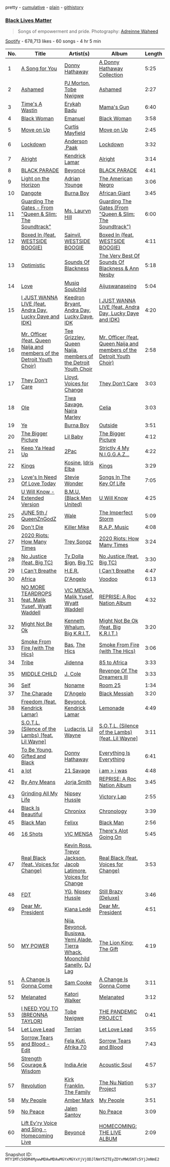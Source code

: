 pretty - [cumulative](/playlists/cumulative/37i9dQZF1DWWAqc46ZJdZf.md) - [plain](/playlists/plain/37i9dQZF1DWWAqc46ZJdZf) - [githistory](https://github.githistory.xyz/mackorone/spotify-playlist-archive/blob/main/playlists/plain/37i9dQZF1DWWAqc46ZJdZf)

### [Black Lives Matter](https://open.spotify.com/playlist/37i9dQZF1DWWAqc46ZJdZf)

> Songs of empowerment and pride\. Photography: <a href="https://www.instagram.com/waheedpix/">Adreinne Waheed</a>

[Spotify](https://open.spotify.com/user/spotify) - 678,713 likes - 60 songs - 4 hr 5 min

| No. | Title | Artist(s) | Album | Length |
|---|---|---|---|---|
| 1 | [A Song for You](https://open.spotify.com/track/57IHG8x8BiqKHanYQk92ji) | [Donny Hathaway](https://open.spotify.com/artist/0HU0U9kdXEHZVxUNbuQe8S) | [A Donny Hathaway Collection](https://open.spotify.com/album/2D2sMtTf1Db5bkSRGvWGKB) | 5:25 |
| 2 | [Ashamed](https://open.spotify.com/track/7kvbLCrZv4aOz7oafDupzT) | [PJ Morton](https://open.spotify.com/artist/2FMOHE79X98yptp4RpPrt7), [Tobe Nwigwe](https://open.spotify.com/artist/3Qh89pgJeZq6d8uM1bTot3) | [Ashamed](https://open.spotify.com/album/0LqYqln7xmL7dcShJOCuxL) | 2:27 |
| 3 | [Time's A Wastin](https://open.spotify.com/track/6q8fYYujrQxXckq1tTtqqi) | [Erykah Badu](https://open.spotify.com/artist/7IfculRW2WXyzNQ8djX8WX) | [Mama's Gun](https://open.spotify.com/album/3cADvHRdKniF9ELCn1zbGH) | 6:40 |
| 4 | [Black Woman](https://open.spotify.com/track/3SMd9iGyHF47xNZw3SXFPE) | [Emanuel](https://open.spotify.com/artist/4Dj6yFk1Y4v6J4jZyhtrZ7) | [Black Woman](https://open.spotify.com/album/3QPkK3geVdiICJtxxAnCZ2) | 3:58 |
| 5 | [Move on Up](https://open.spotify.com/track/0MHXrqn909p0LRTPsNsGEi) | [Curtis Mayfield](https://open.spotify.com/artist/2AV6XDIs32ofIJhkkDevjm) | [Move on Up](https://open.spotify.com/album/2EwoYRFQRJqw7BTVG6GlTw) | 2:45 |
| 6 | [Lockdown](https://open.spotify.com/track/5oZps6mYqU5s7A4WjUZggJ) | [Anderson .Paak](https://open.spotify.com/artist/3jK9MiCrA42lLAdMGUZpwa) | [Lockdown](https://open.spotify.com/album/7x8QTmOI3zN1V5xOq3Jko5) | 3:32 |
| 7 | [Alright](https://open.spotify.com/track/0ECs7wpW9157Tk5yBUGbE0) | [Kendrick Lamar](https://open.spotify.com/artist/2YZyLoL8N0Wb9xBt1NhZWg) | [Alright](https://open.spotify.com/album/3VHFFHjes58Bu52Kyec26i) | 3:14 |
| 8 | [BLACK PARADE](https://open.spotify.com/track/2qzUpSVI4NnPyWxbXwumTj) | [Beyoncé](https://open.spotify.com/artist/6vWDO969PvNqNYHIOW5v0m) | [BLACK PARADE](https://open.spotify.com/album/3MJxH055n52Rbm8RLlpJcN) | 4:41 |
| 9 | [Light on the Horizon](https://open.spotify.com/track/4vFmkr2xrxjYvZ3WYvSybm) | [Adrian Younge](https://open.spotify.com/artist/4aMeIY7MkJoZg7O91cmDDd) | [The American Negro](https://open.spotify.com/album/1b3K1rvUIaDmRP2AsLahXw) | 3:06 |
| 10 | [Dangote](https://open.spotify.com/track/07XZZTucIfMyOSnkF0GPWJ) | [Burna Boy](https://open.spotify.com/artist/3wcj11K77LjEY1PkEazffa) | [African Giant](https://open.spotify.com/album/34vlTd4355ddD4q9pPsoqF) | 3:45 |
| 11 | [Guarding The Gates \- From "Queen & Slim: The Soundtrack"](https://open.spotify.com/track/0vxTKTxKoTmljpT7gb4U1h) | [Ms\. Lauryn Hill](https://open.spotify.com/artist/2Mu5NfyYm8n5iTomuKAEHl) | [Guarding The Gates \(From "Queen & Slim: The Soundtrack"\)](https://open.spotify.com/album/5dLSIo9cqbNiSRZNw4C6am) | 6:00 |
| 12 | [Boxed In \(feat\. WESTSIDE BOOGIE\)](https://open.spotify.com/track/5nIUYBNePm0jgOh4nsnaRK) | [Sainvil](https://open.spotify.com/artist/1nv9STc3b4snPq4Zcm1I4n), [WESTSIDE BOOGIE](https://open.spotify.com/artist/5usbqiU7sjvszjWecANDL6) | [Boxed In \(feat\. WESTSIDE BOOGIE\)](https://open.spotify.com/album/3a4K9sYTBzvnYlpWSnjLYy) | 4:11 |
| 13 | [Optimistic](https://open.spotify.com/track/50ZXBncFpzrKw1QVjE2NN8) | [Sounds Of Blackness](https://open.spotify.com/artist/0a0l3QVhfMwQNAO4wPAmP9) | [The Very Best Of Sounds Of Blackness & Ann Nesby](https://open.spotify.com/album/6Hf7mK9rJuoZ0VTMkdkWsM) | 5:18 |
| 14 | [Love](https://open.spotify.com/track/6uSa5iCMwPr10Ftpz8w09b) | [Musiq Soulchild](https://open.spotify.com/artist/3UVRliakQfa1pMWIsNuiZ8) | [Aijuswanaseing](https://open.spotify.com/album/2RmMKj20xouC3Mqq1CyZ3c) | 5:04 |
| 15 | [I JUST WANNA LIVE \(feat\. Andra Day, Lucky Daye and IDK\)](https://open.spotify.com/track/56S4e7Ix1GnDEoAxwoaLYp) | [Keedron Bryant](https://open.spotify.com/artist/2l5DDUyyMSmNBLCSa0BIIX), [Andra Day](https://open.spotify.com/artist/1c4rxrxy8eDLvMVL1DTiBe), [Lucky Daye](https://open.spotify.com/artist/5Vuvs6Py2JRU7WiFDVsI7J), [IDK](https://open.spotify.com/artist/6aiFCgyKNwF9Rv5TOxnE8E) | [I JUST WANNA LIVE \(feat\. Andra Day, Lucky Daye and IDK\)](https://open.spotify.com/album/157NPCGM9ovy08XIa7qWLU) | 4:20 |
| 16 | [Mr\. Officer \(feat\. Queen Naija and members of the Detroit Youth Choir\)](https://open.spotify.com/track/2riMQleCMgZoZRLbhBHuY6) | [Tee Grizzley](https://open.spotify.com/artist/6AUl0ykLLpvTktob97x9hO), [Queen Naija](https://open.spotify.com/artist/3nViOFa3kZW8OMSNOzwr98), [members of the Detroit Youth Choir](https://open.spotify.com/artist/6J2rlsaBmbEXwj5nXWwXq9) | [Mr\. Officer \(feat\. Queen Naija and members of the Detroit Youth Choir\)](https://open.spotify.com/album/1MLu8rUjC6uuVSQNjYxvPE) | 2:58 |
| 17 | [They Don't Care](https://open.spotify.com/track/4R9CKeS4mIiOz417aLtHUv) | [Lloyd](https://open.spotify.com/artist/1Xfmvd48oOhEWkscWyEbh9), [Voices for Change](https://open.spotify.com/artist/4DTRY3LBAV2LvLVrmdmR6s) | [They Don't Care](https://open.spotify.com/album/4M4wQriirj8HBKZSWUQT8U) | 3:03 |
| 18 | [Ole](https://open.spotify.com/track/4gMXTO4f8hCe6jVhujwpUd) | [Tiwa Savage](https://open.spotify.com/artist/1hNaHKp2Za5YdOAG0WnRbc), [Naira Marley](https://open.spotify.com/artist/5DfaMudUwkoz6TAPYifqkJ) | [Celia](https://open.spotify.com/album/0v0pKqegGprcnGYUGitYvO) | 3:03 |
| 19 | [Ye](https://open.spotify.com/track/3FskQrDXcY24ur2fCvz35O) | [Burna Boy](https://open.spotify.com/artist/3wcj11K77LjEY1PkEazffa) | [Outside](https://open.spotify.com/album/26du6obYLeY1vf6xIJ1l0D) | 3:51 |
| 20 | [The Bigger Picture](https://open.spotify.com/track/44gRhRi2OhEf7moAUj6MD1) | [Lil Baby](https://open.spotify.com/artist/5f7VJjfbwm532GiveGC0ZK) | [The Bigger Picture](https://open.spotify.com/album/6ZTl8hHvYNuEg4Mk8yxz75) | 4:12 |
| 21 | [Keep Ya Head Up](https://open.spotify.com/track/0XRbYXQUymj9SJkrr8YK5B) | [2Pac](https://open.spotify.com/artist/1ZwdS5xdxEREPySFridCfh) | [Strictly 4 My N.I.G.G.A.Z...](https://open.spotify.com/album/7FK1855C3n1Q0RKbmvl7ll) | 4:22 |
| 22 | [Kings](https://open.spotify.com/track/34I7k03M8nh8HDlLcrHlVS) | [Kosine](https://open.spotify.com/artist/5JO4jfnkthNB05Byp1zA84), [Idris Elba](https://open.spotify.com/artist/0Dc2rdPzleezxhvQhQbXuS) | [Kings](https://open.spotify.com/album/1JBUJodU3ej0ZIWBjkpKgE) | 3:29 |
| 23 | [Love's In Need Of Love Today](https://open.spotify.com/track/39sdlCugrGBsoC4Flos0HO) | [Stevie Wonder](https://open.spotify.com/artist/7guDJrEfX3qb6FEbdPA5qi) | [Songs In The Key Of Life](https://open.spotify.com/album/6YUCc2RiXcEKS9ibuZxjt0) | 7:05 |
| 24 | [U Will Know \- Extended Version](https://open.spotify.com/track/5bM3IhiYoYSK9VjAux2px8) | [B.M.U\. \(Black Men United\)](https://open.spotify.com/artist/6rb2nWF3vuIdxcT8Fci2v4) | [U Will Know](https://open.spotify.com/album/2mbDqpuAcNshFdztxXPBrz) | 4:25 |
| 25 | [JUNE 5th / QueenZnGodZ](https://open.spotify.com/track/1b4lViVfvHfLnNnEoQQSRI) | [Wale](https://open.spotify.com/artist/67nwj3Y5sZQLl72VNUHEYE) | [The Imperfect Storm](https://open.spotify.com/album/1DxLt9ggU94389NIUwvEal) | 5:09 |
| 26 | [Don't Die](https://open.spotify.com/track/6SKP6d0DFOBemCvThbuqUj) | [Killer Mike](https://open.spotify.com/artist/2N4EYkIlG1kv25g6Wv8LGI) | [R.A.P\. Music](https://open.spotify.com/album/5EAhUoAz1G3WTvIfGZvmrh) | 4:08 |
| 27 | [2020 Riots: How Many Times](https://open.spotify.com/track/2jLDRXGpa9yJ9fuhySSV8P) | [Trey Songz](https://open.spotify.com/artist/2iojnBLj0qIMiKPvVhLnsH) | [2020 Riots: How Many Times](https://open.spotify.com/album/6RVQj393o1m6WPo3ytElmD) | 3:24 |
| 28 | [No Justice \(feat\. Big TC\)](https://open.spotify.com/track/6T31igJOl970c2C9aHVNZn) | [Ty Dolla $ign](https://open.spotify.com/artist/7c0XG5cIJTrrAgEC3ULPiq), [Big TC](https://open.spotify.com/artist/0lcJ0rnv51qnpYkAlvMCGE) | [No Justice \(feat\. Big TC\)](https://open.spotify.com/album/7HEN7UZ0Ak2jPSQ8dMCrg7) | 3:30 |
| 29 | [I Can't Breathe](https://open.spotify.com/track/4CPszpSnlbgnQLIQYyzIR2) | [H.E.R.](https://open.spotify.com/artist/3Y7RZ31TRPVadSFVy1o8os) | [I Can't Breathe](https://open.spotify.com/album/2izdMqMVUz0VSg2jTZIdU5) | 4:47 |
| 30 | [Africa](https://open.spotify.com/track/6FTBZdL2sXXUSBXMwrQTut) | [D'Angelo](https://open.spotify.com/artist/336vr2M3Va0FjyvB55lJEd) | [Voodoo](https://open.spotify.com/album/2lO9yuuIDgBpSJzxTh3ai8) | 6:13 |
| 31 | [NO MORE TEARDROPS feat\. Malik Yusef, Wyatt Waddell](https://open.spotify.com/track/4bPBhogrMsUkJHYeCW06ov) | [VIC MENSA](https://open.spotify.com/artist/27w1NoOLMX7tJMYqcetPyG), [Malik Yusef](https://open.spotify.com/artist/2hikCywT7dcTj6gt3jmsbD), [Wyatt Waddell](https://open.spotify.com/artist/5VicbscvXlAJafb1vdsCSY) | [REPRISE: A Roc Nation Album](https://open.spotify.com/album/5ZwZy4UkFJ4BYNE6zewMuo) | 4:32 |
| 32 | [Might Not Be Ok](https://open.spotify.com/track/1fwrm80pZq5rMUtUlpMfyL) | [Kenneth Whalum](https://open.spotify.com/artist/2lnrl1gyJvhaFtNIIRnB16), [Big K.R.I.T.](https://open.spotify.com/artist/0CKa42Jqrc9fSFbDjePaXP) | [Might Not Be Ok \(feat\. Big K.R.I.T.\)](https://open.spotify.com/album/4Qk1e6KUX660VSpOxWg9TC) | 3:20 |
| 33 | [Smoke From Fire \(with The Hics\)](https://open.spotify.com/track/1HVX9i2RIAIAzPeZrqqRiL) | [Bas](https://open.spotify.com/artist/70gP6Ry4Uo0Yx6uzPIdaiJ), [The Hics](https://open.spotify.com/artist/2XHJ36WzMJKpDk6fLl6lMo) | [Smoke From Fire \(with The Hics\)](https://open.spotify.com/album/0wui0K5vPI3iVI4DfRhGvw) | 3:06 |
| 34 | [Tribe](https://open.spotify.com/track/3genAqdJAms2ifNFdbC4EO) | [Jidenna](https://open.spotify.com/artist/4TsHKU8l8Wq7n7OPVikirn) | [85 to Africa](https://open.spotify.com/album/238eVufzRziHuYLuBVZh1u) | 3:33 |
| 35 | [MIDDLE CHILD](https://open.spotify.com/track/2b5scDVCDxVsLalecDLAo2) | [J\. Cole](https://open.spotify.com/artist/6l3HvQ5sa6mXTsMTB19rO5) | [Revenge Of The Dreamers III](https://open.spotify.com/album/2n3quCZ0anEa46j2IveacI) | 3:33 |
| 36 | [Self](https://open.spotify.com/track/0nKiPnnqn6bfn8sPOZJGs8) | [Noname](https://open.spotify.com/artist/1EpyA68dKpjf7jXmQL88Hy) | [Room 25](https://open.spotify.com/album/3mpA4v2tvEM5aAYtNGnbzD) | 1:34 |
| 37 | [The Charade](https://open.spotify.com/track/7gQzzsppcAezKh0HFjrG3q) | [D'Angelo](https://open.spotify.com/artist/336vr2M3Va0FjyvB55lJEd) | [Black Messiah](https://open.spotify.com/album/5Hfbag0SsHxafx1SySFSX6) | 3:20 |
| 38 | [Freedom \(feat\. Kendrick Lamar\)](https://open.spotify.com/track/7aBxcRw77817BrkdPChAGY) | [Beyoncé](https://open.spotify.com/artist/6vWDO969PvNqNYHIOW5v0m), [Kendrick Lamar](https://open.spotify.com/artist/2YZyLoL8N0Wb9xBt1NhZWg) | [Lemonade](https://open.spotify.com/album/7dK54iZuOxXFarGhXwEXfF) | 4:49 |
| 39 | [S.O.T.L\. \(Silence of the Lambs\) \[feat\. Lil Wayne\]](https://open.spotify.com/track/1tXCF7TwDnuHRgwQ63FeM5) | [Ludacris](https://open.spotify.com/artist/3ipn9JLAPI5GUEo4y4jcoi), [Lil Wayne](https://open.spotify.com/artist/55Aa2cqylxrFIXC767Z865) | [S.O.T.L\. \(Silence of the Lambs\) \[feat\. Lil Wayne\]](https://open.spotify.com/album/6xBCjXyKJPnuCXt7xb7MpL) | 3:11 |
| 40 | [To Be Young, Gifted and Black](https://open.spotify.com/track/6B3H7aue15Ntp6sfQaH7wE) | [Donny Hathaway](https://open.spotify.com/artist/0HU0U9kdXEHZVxUNbuQe8S) | [Everything Is Everything](https://open.spotify.com/album/7k89fD1BB2xQCibsPtSYyh) | 6:41 |
| 41 | [a lot](https://open.spotify.com/track/2t8yVaLvJ0RenpXUIAC52d) | [21 Savage](https://open.spotify.com/artist/1URnnhqYAYcrqrcwql10ft) | [i am > i was](https://open.spotify.com/album/007DWn799UWvfY1wwZeENR) | 4:48 |
| 42 | [By Any Means](https://open.spotify.com/track/78tw2cG41XXZSUD1RisQ5q) | [Jorja Smith](https://open.spotify.com/artist/1CoZyIx7UvdxT5c8UkMzHd) | [REPRISE: A Roc Nation Album](https://open.spotify.com/album/5ZwZy4UkFJ4BYNE6zewMuo) | 3:45 |
| 43 | [Grinding All My Life](https://open.spotify.com/track/3R9j8urSPiBbapNbyuSYkE) | [Nipsey Hussle](https://open.spotify.com/artist/0EeQBlQJFiAfJeVN2vT9s0) | [Victory Lap](https://open.spotify.com/album/6rcbbhcm8Os7EiVRHP9Aef) | 2:55 |
| 44 | [Black Is Beautiful](https://open.spotify.com/track/2hq1MJnuAPnJfNm3xGdqZp) | [Chronixx](https://open.spotify.com/artist/2oZcMYiKpjaA2Et5mU3RPP) | [Chronology](https://open.spotify.com/album/1w71axmi9UJfsKCdEqGdNm) | 3:39 |
| 45 | [Black Man](https://open.spotify.com/track/5hkO00MFefaYioY4Ridxpf) | [Felixx](https://open.spotify.com/artist/6aCwsQjUP48EpyHtxW8LBo) | [Black Man](https://open.spotify.com/album/1rF0eozh2XO9ypI9lDd3hq) | 2:56 |
| 46 | [16 Shots](https://open.spotify.com/track/5YqYLur57vzjL0Ts8fk0G2) | [VIC MENSA](https://open.spotify.com/artist/27w1NoOLMX7tJMYqcetPyG) | [There's Alot Going On](https://open.spotify.com/album/5ebtbHmQ7WZpgKtH8ir14W) | 5:45 |
| 47 | [Real Black \(feat\. Voices for Change\)](https://open.spotify.com/track/25qbZLtqkvcbIjK7ekXong) | [Kevin Ross](https://open.spotify.com/artist/5ae3MM8dgOn3QPHzqFDJlY), [Trevor Jackson](https://open.spotify.com/artist/6vZUJpsm4VHjSWpedp05vg), [Jacob Latimore](https://open.spotify.com/artist/7t7KCNFOwuMChaQg6L8I69), [Voices for Change](https://open.spotify.com/artist/4DTRY3LBAV2LvLVrmdmR6s) | [Real Black \(feat\. Voices for Change\)](https://open.spotify.com/album/0GBiap7rSvgKzqlCCzt8Ad) | 3:53 |
| 48 | [FDT](https://open.spotify.com/track/6k0DJqW2v2e4809Z1zN0YU) | [YG](https://open.spotify.com/artist/0A0FS04o6zMoto8OKPsDwY), [Nipsey Hussle](https://open.spotify.com/artist/0EeQBlQJFiAfJeVN2vT9s0) | [Still Brazy \(Deluxe\)](https://open.spotify.com/album/4nwd6ernojhNIIRifDJoRz) | 3:46 |
| 49 | [Dear Mr\. President](https://open.spotify.com/track/4HYxdImJMiZ1pcpxwIRzEo) | [Kiana Ledé](https://open.spotify.com/artist/7jZMxhsB8djyIbYmoiJSTs) | [Dear Mr\. President](https://open.spotify.com/album/3mlLZTk6WbtK1exwMTfvBj) | 4:51 |
| 50 | [MY POWER](https://open.spotify.com/track/7ia5l12mCvbQTeAnG1oYpg) | [Nija](https://open.spotify.com/artist/7f9KxQWD88MZrSY6jc0zoW), [Beyoncé](https://open.spotify.com/artist/6vWDO969PvNqNYHIOW5v0m), [Busiswa](https://open.spotify.com/artist/3RThWxnHbyN5Hvkr66eYj7), [Yemi Alade](https://open.spotify.com/artist/7fKO99ryLDo8VocdtVvwZW), [Tierra Whack](https://open.spotify.com/artist/4lPl9gqgox3JDiaJ1yklKh), [Moonchild Sanelly](https://open.spotify.com/artist/6aDX1jzNVAI9enlQzW0Pgw), [DJ Lag](https://open.spotify.com/artist/1svX5cMlY22N60RxwzeJNO) | [The Lion King: The Gift](https://open.spotify.com/album/552zi1M53PQAX5OH4FIdTx) | 4:19 |
| 51 | [A Change Is Gonna Come](https://open.spotify.com/track/0YfOnJWqmAKaUvEL1QcNop) | [Sam Cooke](https://open.spotify.com/artist/6hnWRPzGGKiapVX1UCdEAC) | [A Change Is Gonna Come](https://open.spotify.com/album/4IzTGWm7hiv0BpQAG7vWhI) | 3:11 |
| 52 | [Melanated](https://open.spotify.com/track/0ojNk5JVukyByGIps1Sw42) | [Katori Walker](https://open.spotify.com/artist/2ODTjg0iTHX1QxBeRNI6nT) | [Melanated](https://open.spotify.com/album/0AJBYPB9XN3To4eKbQIOfk) | 3:12 |
| 53 | [I NEED YOU TO \(BREONNA TAYLOR\)](https://open.spotify.com/track/2OluGQ4FdEhpOjJGveO3b2) | [Tobe Nwigwe](https://open.spotify.com/artist/3Qh89pgJeZq6d8uM1bTot3) | [THE PANDEMIC PROJECT](https://open.spotify.com/album/69S4wWFLBEnM8nfC1h6rPm) | 0:41 |
| 54 | [Let Love Lead](https://open.spotify.com/track/6ezWbOb22Pih3yFT0DTyUD) | [Terrian](https://open.spotify.com/artist/19TPpTWkgX13Qc2stbqVoP) | [Let Love Lead](https://open.spotify.com/album/5BEemxdbH4HsY8OHUTcL23) | 3:55 |
| 55 | [Sorrow Tears and Blood \- Edit](https://open.spotify.com/track/55r3LnrYYQBZ2pkls4ZTnB) | [Fela Kuti](https://open.spotify.com/artist/5CG9X521RDFWCuAhlo6QoR), [Afrika 70](https://open.spotify.com/artist/5lhLOXDLaw0yjEXd6xTasV) | [Sorrow Tears and Blood](https://open.spotify.com/album/47j1FBntw6Eiy2XUjcLEwK) | 7:43 |
| 56 | [Strength Courage & Wisdom](https://open.spotify.com/track/2kIZPLtqtmDh3dX6HuAfD0) | [India.Arie](https://open.spotify.com/artist/7Gf3LSwa5hh8Cjo60WhVjC) | [Acoustic Soul](https://open.spotify.com/album/6ApdnTHD5zXzmZqxf0TA9Z) | 4:57 |
| 57 | [Revolution](https://open.spotify.com/track/4xm2HjtDAdCobewPoaImT7) | [Kirk Franklin](https://open.spotify.com/artist/4akybxRTGHJZ1DXjLhJ1qu), [The Family](https://open.spotify.com/artist/0eV7uNHXarEGKmDzr5jPxp) | [The Nu Nation Project](https://open.spotify.com/album/2AipEP8KHGkhpQkhqBYTfH) | 5:37 |
| 58 | [My People](https://open.spotify.com/track/3pk8pThFHSD1fjISYCGWeI) | [Amber Mark](https://open.spotify.com/artist/0tbeZu9lv8YEKSQ9tZSslu) | [My People](https://open.spotify.com/album/610772yvicacL2k72oWknb) | 3:51 |
| 59 | [No Peace](https://open.spotify.com/track/3DliwhIdelfQchlNF6ApRt) | [Jalen Santoy](https://open.spotify.com/artist/41DGOfz7IFMVvf9wKAzeZS) | [No Peace](https://open.spotify.com/album/3v1VMKHsrg0F0vrBoiRRhr) | 3:09 |
| 60 | [Lift Ev'ry Voice and Sing \- Homecoming Live](https://open.spotify.com/track/0QRxJvOohS8yiGC1n98uFM) | [Beyoncé](https://open.spotify.com/artist/6vWDO969PvNqNYHIOW5v0m) | [HOMECOMING: THE LIVE ALBUM](https://open.spotify.com/album/35S1JCj5paIfElT2GODl6x) | 2:09 |

Snapshot ID: `MTY1MTc5ODM4MywwMDAwMDAwMGYxMGYxYjVjODJlNmY5ZTEyZDYxMWU5NTc5YjJmNmE2`

